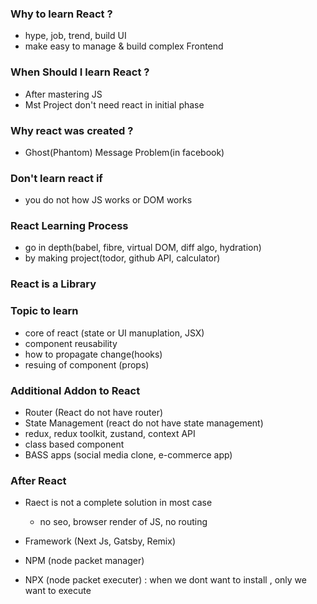 ### Why to learn React ?
- hype, job, trend, build UI
- make easy to manage & build complex Frontend

### When Should I learn React ?
- After mastering JS
- Mst Project don't need react in initial phase

### Why react was created ?
- Ghost(Phantom) Message Problem(in facebook)

### Don't learn react if
- you do not how JS works or DOM works
 
### React Learning Process
- go in depth(babel, fibre, virtual DOM, diff algo, hydration)
- by making project(todor, github API, calculator)

### React is a Library

### Topic to learn
- core of react (state or UI manuplation, JSX)
- component reusability
- how to propagate change(hooks)
- resuing of component (props)

### Additional Addon to React
- Router (React do not have router)
- State Management (react do not have state management)
- redux, redux toolkit, zustand, context API
- class based component
- BASS apps (social media clone, e-commerce app)

### After React
- Raect is not a complete solution in most case
    - no seo, browser render of JS, no routing
- Framework (Next Js, Gatsby, Remix)


- NPM (node packet manager)
- NPX (node packet executer) : when we dont want to install , only we want to execute